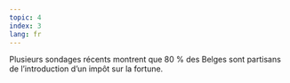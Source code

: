 ```yaml
---
topic: 4
index: 3
lang: fr
---
```

Plusieurs sondages récents montrent que 80 % des Belges sont partisans de
l’introduction d’un impôt sur la fortune.



